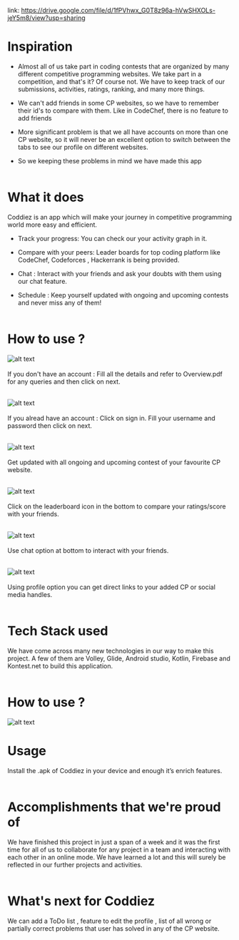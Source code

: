 link: https://drive.google.com/file/d/1fPVhwx_G0T8z96a-hVwSHXOLs-jeY5m8/view?usp=sharing

# Inspiration
* Almost all of us take part in coding contests that are organized by many different competitive programming websites. We take part in a competition, and that's it? Of course not. We have to keep track of our submissions, activities, ratings, ranking, and many more things. 

* We can't add friends in some CP websites, so we have to remember their id's to compare with them. Like in CodeChef, there is no feature to add friends

* More significant problem is that we all have accounts on more than one CP website, so it will never be an excellent option to switch between the tabs to see our profile on different websites.

* So we keeping these problems in mind we have made this app
<br /><br />

# What it does
Coddiez is an app which will make your journey in competitive programming world more easy and efficient.

* Track your progress: You can check our your activity graph in it.

* Compare with your peers: Leader boards for top coding platform like CodeChef, Codeforces , Hackerrank is being provided.

* Chat : Interact with your friends and ask your doubts with them using our chat feature.

* Schedule : Keep yourself updated with ongoing and upcoming contests and never miss any of them!
<br /><br />

# How to use ?
![alt text](https://github.com/RajVarsani/Coddiez/blob/main/Extra%20Files/readme%20Images/1.jpg)
<br /><br />
If you don't have an account : Fill all the details and refer to Overview.pdf for any queries and then click on next.
<br /><br />

![alt text](https://github.com/RajVarsani/Coddiez/blob/main/Extra%20Files/readme%20Images/2.jpg)
<br /><br />
If you alread have an account : Click on sign in. Fill your username and password then click on next.
<br /><br />

![alt text](https://github.com/RajVarsani/Coddiez/blob/main/Extra%20Files/readme%20Images/3.jpg)
<br /><br />
Get updated with all ongoing and upcoming contest of your favourite CP website.
<br /><br />

![alt text](https://github.com/RajVarsani/Coddiez/blob/main/Extra%20Files/readme%20Images/4.jpg)
<br /><br />
Click on the leaderboard icon in the bottom to compare your ratings/score with your friends.
<br /><br />

![alt text](https://github.com/RajVarsani/Coddiez/blob/main/Extra%20Files/readme%20Images/5.jpg)
<br /><br />
Use chat option at bottom to interact with your friends.
<br /><br />

![alt text](https://github.com/RajVarsani/Coddiez/blob/main/Extra%20Files/readme%20Images/6.jpg)
<br /><br />
Using profile option you can get direct links to your added CP or social media handles.
<br /><br />

# Tech Stack used
We have come across many new technologies in our way to make this project. A few of them are Volley, Glide, Android studio, Kotlin, Firebase and Kontest.net to build this application.
<br /><br />


# How to use ?
![alt text](https://github.com/RajVarsani/Coddiez/blob/main/Extra%20Files/readme%20Images/1.jpg)

# Usage
Install the .apk of Coddiez in your device and enough it’s enrich features.
<br /><br />

# Accomplishments that we're proud of
We have finished this project in just a span of a week and it was the first time for all of us to collaborate for any project in a team and interacting with each other in an online mode. We have learned a lot and this will surely be reflected in our further projects and activities.
<br /><br />

# What's next for Coddiez
We can add a ToDo list , feature to edit the profile , list of all wrong or partially correct problems that user has solved in any of the CP website. 
